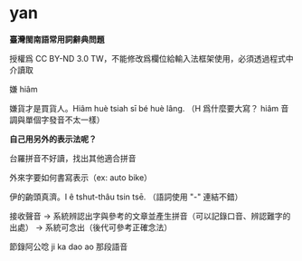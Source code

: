 



# yan


**臺灣閩南語常用詞辭典問題**

授權爲 CC BY-ND 3.0 TW，不能修改爲欄位給輸入法框架使用，必須透過程式中介讀取

嫌 hiâm

嫌貨才是買貨人。Hiâm huè tsiah sī bé huè lâng.  （H 爲什麼要大寫？ hiâm 音調與單個字發音不太一樣）


**自己用另外的表示法呢？**

台羅拼音不好讀，找出其他適合拼音

外來字要如何書寫表示（ex: auto bike）

伊的齣頭真濟。I ê tshut-thâu tsin tsē. （語詞使用 "-" 連結不錯）

接收聲音 -> 系統辨認出字與參考的文章並產生拼音（可以記錄口音、辨認難字的出處） -> 系統可念出（後代可參考正確念法）

節錄阿公唸 ji ka dao ao 那段語音